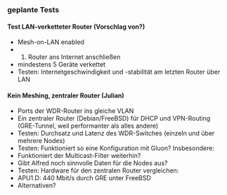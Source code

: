 ### geplante Tests

#### Test LAN-verketteter Router (Vorschlag von?)
* Mesh-on-LAN enabled
* 1. Router ans Internet anschließen
* mindestens 5 Geräte verkettet
* Testen: Internetgeschwindigkeit und -stabilität am letzten Router über LAN

#### Kein Meshing, zentraler Router (Julian)
* Ports der WDR-Router ins gleiche VLAN
* Ein zentraler Router (Debian/FreeBSD) für DHCP und VPN-Routing (GRE-Tunnel, weil performanter als alles andere)
* Testen: Durchsatz und Latenz des WDR-Switches (einzeln und über mehrere Nodes)
* Testen: Funktioniert so eine Konfiguration mit Gluon? Insbesondere:
 * Funktioniert der Multicast-Filter weiterhin?
 * Gibt Alfred noch sinnvolle Daten für die Nodes aus?
* Testen: Hardware für den zentralen Router vergleichen:
 * APU1.D: 440 Mbit/s durch GRE unter FreeBSD
 * Alternativen?
 
